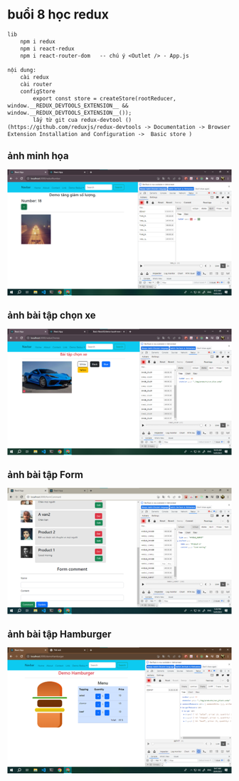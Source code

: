 # buổi 8 học redux

    lib
        npm i redux
        npm i react-redux
        npm i react-router-dom   -- chú ý <Outlet /> - App.js

    nội dung: 
        cài redux
        cài router
        configStore 
            export const store = createStore(rootReducer, window.__REDUX_DEVTOOLS_EXTENSION__ && window.__REDUX_DEVTOOLS_EXTENSION__());
            lấy từ git cua redux-devtool () (https://github.com/reduxjs/redux-devtools -> Documentation -> Browser Extension Installation and Configuration ->  Basic store )
    

## ảnh minh họa
![...](./images/img_minhHoa.png)

## ảnh bài tập chọn xe
![...](./images/img_BT_chonxe.png)

## ảnh bài tập Form
![...](./images/img_BT_Form.png)

## ảnh bài tập Hamburger
![...](./images/img_BT_Hamburger.png)